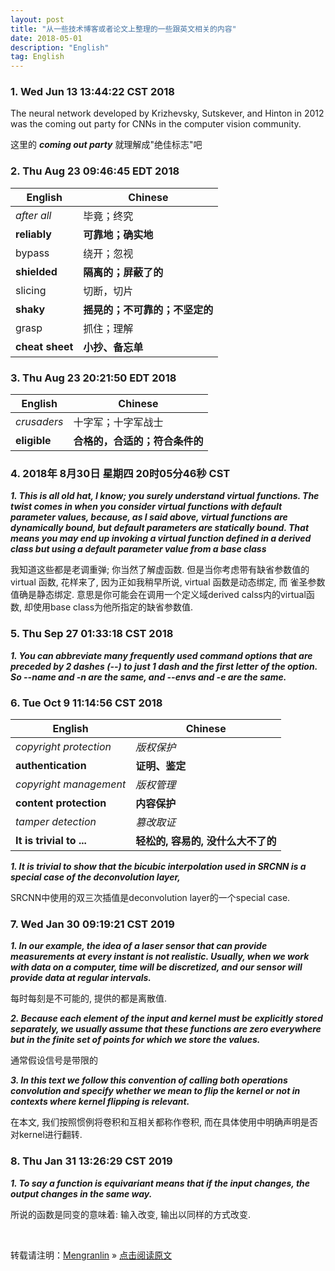 ```yaml
---
layout: post
title: "从一些技术博客或者论文上整理的一些跟英文相关的内容"
date: 2018-05-01 
description: "English"
tag: English
---
```


### 1. Wed Jun 13 13:44:22 CST 2018

The neural network developed by Krizhevsky, Sutskever, and Hinton in 2012 was the coming out party for CNNs in the computer vision community.

这里的 ___coming out party___ 就理解成"绝佳标志"吧


### 2. Thu Aug 23 09:46:45 EDT 2018


|     English                               | Chinese                               |
| ------------                              | ------------------------------        |
| _after all_                                 |     毕竟；终究                      |
| __reliably__                                  | __可靠地；确实地__                    |
| bypass                                    |     绕开；忽视                        |
| __shielded__                                  | __隔离的；屏蔽了的__                    |
| slicing                                   |     切断，切片                        |
| __shaky__                                     | __摇晃的；不可靠的；不坚定的__      |
| grasp                                     |     抓住；理解                        |
| __cheat sheet__                           | __小抄、备忘单__      |
 
### 3. Thu Aug 23 20:21:50 EDT 2018

|     English                               | Chinese                               |
| ------------                              | ------------------------------        |
| _crusaders_                                 |     十字军；十字军战士                |
| __eligible__                                | __合格的，合适的；符合条件的__          |

### 4. 2018年 8月30日 星期四 20时05分46秒 CST

___1. This is all old hat, I know; you surely understand virtual functions. The twist comes in when you consider virtual functions with default
parameter values, because, as I said above, virtual functions are dynamically bound, but default parameters are statically bound. That
means you may end up invoking a virtual function defined in a derived class but using a default parameter value from a base class___

我知道这些都是老调重弹; 你当然了解虚函数. 但是当你考虑带有缺省参数值的virtual 函数, 花样来了, 因为正如我稍早所说, virtual 函数是动态绑定, 而
雀圣参数值确是静态绑定. 意思是你可能会在调用一个定义域derived calss内的virtual函数, 却使用base class为他所指定的缺省参数值.

### 5. Thu Sep 27 01:33:18 CST 2018

___1. You can abbreviate many frequently used command options that are preceded by 2 dashes (--) to just 1 dash
and the first letter of the option. So --name and -n are the same, and --envs and -e are the same.___

### 6. Tue Oct  9 11:14:56 CST 2018

|     English                               | Chinese                               |
| ------------                              | ------------------------------        |
| _copyright protection_                                 |     _版权保护_                |
| __authentication__                                | __证明、鉴定__          |
| _copyright management_                                 |     _版权管理_                |
| __content protection__                                | __内容保护__          |
| _tamper detection_                                 |     _篡改取证_                |
| __It is trivial to ...__                                | __轻松的, 容易的, 没什么大不了的__          |

___1. It is trivial to show that the bicubic interpolation used in SRCNN is a special case of the deconvolution layer,___

SRCNN中使用的双三次插值是deconvolution layer的一个special case.


### 7. Wed Jan 30 09:19:21 CST 2019

___1. In our example, the idea of a laser sensor that can provide measurements at
every instant is not realistic. Usually, when we work with data on a computer,
time will be discretized, and our sensor will provide data at regular intervals.___

每时每刻是不可能的, 提供的都是离散值.

___2. Because each element of the input and kernel must be explicitly stored
separately, we usually assume that these functions are zero everywhere but in the
finite set of points for which we store the values.___

通常假设信号是带限的

___3. In this text we follow this convention of calling both operations convolution and
specify whether we mean to flip the kernel or not in contexts where kernel flipping
is relevant.___

在本文, 我们按照惯例将卷积和互相关都称作卷积, 而在具体使用中明确声明是否对kernel进行翻转.


### 8. Thu Jan 31 13:26:29 CST 2019

___1. To say a function is equivariant means that if the input changes, the output changes in the same way.___

所说的函数是同变的意味着: 输入改变, 输出以同样的方式改变.

<br>

转载请注明：[Mengranlin](https://lmrshare.github.io) » [点击阅读原文](https://lmrshare.github.io/2015/09/iOS9_Note/) 
